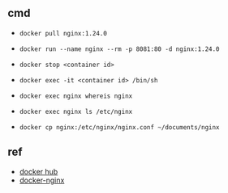 
## cmd
+ `docker pull nginx:1.24.0`
+ `docker run --name nginx --rm -p 8081:80 -d nginx:1.24.0`
+ `docker stop <container id>`

+ `docker exec -it <container id> /bin/sh`
+ `docker exec nginx whereis nginx`
+ `docker exec nginx ls /etc/nginx`
+ `docker cp nginx:/etc/nginx/nginx.conf ~/documents/nginx`
## ref
+ [docker hub](https://registry.hub.docker.com/_/nginx/)
+ [docker-nginx](https://github.com/nginxinc/docker-nginx)